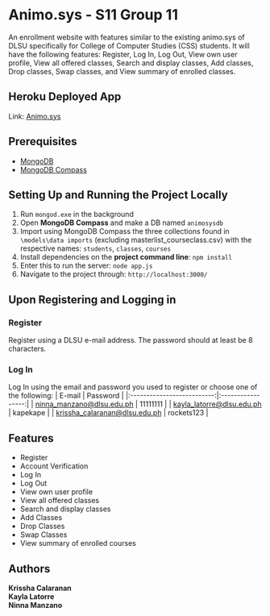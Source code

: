 # Animo.sys - S11 Group 11

An enrollment website with features similar to the existing animo.sys of DLSU specifically for College of Computer Studies (CSS) students. It will have the following features: Register, Log In, Log Out, View own user profile, View all offered classes, Search and display classes, Add classes, Drop classes, Swap classes, and View summary of enrolled classes.

## Heroku Deployed App

Link: [Animo.sys](https://animosys.herokuapp.com)

## Prerequisites

- [MongoDB](https://www.mongodb.com/download-center#community)
- [MongoDB Compass](https://www.mongodb.com/download-center/compass)

## Setting Up and Running the Project Locally
1. Run `mongod.exe` in the background
2. Open **MongoDB Compass** and make a DB named `animosysdb`
3. Import using MongoDB Compass the three collections found in `\models\data imports` (excluding masterlist_courseclass.csv) with the respective names: `students`, `classes`, `courses`
4. Install dependencies on the **project command line**: `npm install`
5. Enter this to run the server: `node app.js`
6. Navigate to the project through: `http://localhost:3000/`

## Upon Registering and Logging in

### Register
Register using a DLSU e-mail address. The password should at least be 8 characters.

### Log In
Log In using the email and password you used to register or choose one of the following:
|            E-mail          |     Password      |
|:--------------------------:|:-----------------:|
| ninna_manzano@dlsu.edu.ph  |      11111111     |
| kayla_latorre@dlsu.edu.ph  |    kapekape       |
| krissha_calaranan@dlsu.edu.ph  |      rockets123       |

## Features

- Register
- Account Verification
- Log In
- Log Out
- View own user profile
- View all offered classes
- Search and display classes
- Add Classes
- Drop Classes
- Swap Classes
- View summary of enrolled courses

## Authors

**Krissha Calaranan**  
**Kayla Latorre**  
**Ninna Manzano**

